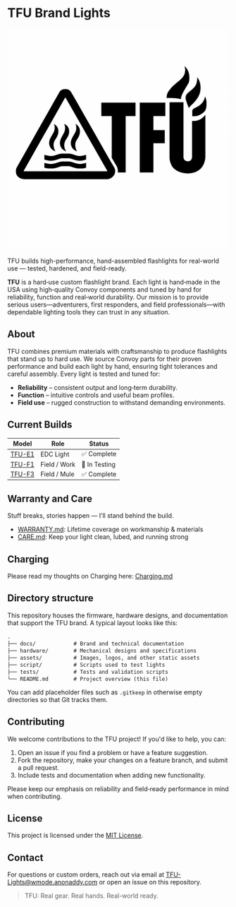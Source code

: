 # TFU Brand Lights

![TFU Logo](TFU-LOGO.png)

TFU builds high-performance, hand-assembled flashlights for real-world use — tested, hardened, and field-ready.

**TFU** is a hard‑use custom flashlight brand. Each light is hand‑made in the USA using high‑quality Convoy components and tuned by hand for reliability, function and real‑world durability. Our mission is to provide serious users—adventurers, first responders, and field professionals—with dependable lighting tools they can trust in any situation.

## About

TFU combines premium materials with craftsmanship to produce flashlights that stand up to hard use. We source Convoy parts for their proven performance and build each light by hand, ensuring tight tolerances and careful assembly. Every light is tested and tuned for:

- **Reliability** – consistent output and long‑term durability.
- **Function** – intuitive controls and useful beam profiles.
- **Field use** – rugged construction to withstand demanding environments.

## Current Builds

| Model | Role | Status |
|-------|------|--------|
| [TFU-E1](hardware/TFU-E1.md) | EDC Light | ✅ Complete |
| [TFU-F1](hardware/TFU-F1.md) | Field / Work | 🧪 In Testing |
| [TFU-F3](hardware/TFU-F3.md) | Field / Mule | ✅ Complete |

## Warranty and Care
Stuff breaks, stories happen — I’ll stand behind the build.  
- [WARRANTY.md](WARRANTY.md): Lifetime coverage on workmanship & materials  
- [CARE.md](CARE.md): Keep your light clean, lubed, and running strong

## Charging
Please read my thoughts on Charging here: [Charging.md](Charging.md)

## Directory structure

This repository houses the firmware, hardware designs, and documentation that support the TFU brand. A typical layout looks like this:

```
.
├── docs/            # Brand and technical documentation
├── hardware/        # Mechanical designs and specifications
├── assets/          # Images, logos, and other static assets
├── script/          # Scripts used to test lights
├── tests/           # Tests and validation scripts
└── README.md        # Project overview (this file)
```

You can add placeholder files such as `.gitkeep` in otherwise empty directories so that Git tracks them.

## Contributing

We welcome contributions to the TFU project! If you'd like to help, you can:

1. Open an issue if you find a problem or have a feature suggestion.
2. Fork the repository, make your changes on a feature branch, and submit a pull request.
3. Include tests and documentation when adding new functionality.

Please keep our emphasis on reliability and field‑ready performance in mind when contributing.

## License

This project is licensed under the [MIT License](LICENSE).

## Contact
For questions or custom orders, reach out via email at [TFU-Lights@wmode.anonaddy.com](mailto:TFU-Lights@wmode.anonaddy.com) or open an issue on this repository.

>TFU: Real gear. Real hands. Real-world ready.

